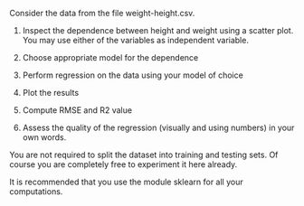 Consider the data from the file weight-height.csv.

1) Inspect the dependence between height and weight using a scatter plot. You may use either of the variables as independent variable.

2) Choose appropriate model for the dependence

3) Perform regression on the data using your model of choice

4) Plot the results

5) Compute RMSE and R2 value

6) Assess the quality of the regression (visually and using numbers) in your own words.

You are not required to split the dataset into training and testing sets. Of course you are completely free to experiment it here already.

It is recommended that you use the module sklearn for all your computations.